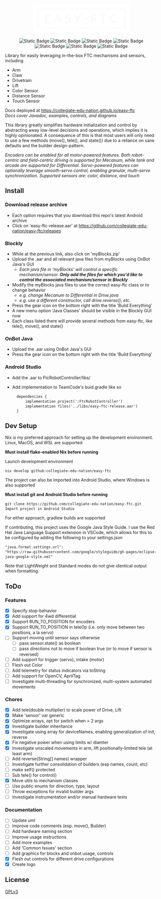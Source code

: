 <div align="center">
<img src='docs/images/easy-ftc.png' height=96px>

![Static Badge](https://img.shields.io/badge/Version-1.0-blue)
![Static Badge](https://img.shields.io/badge/FTC_SDK-10.1.1-blue)
![Static Badge](https://img.shields.io/badge/Android_API-30-blue)
![Static Badge](https://img.shields.io/badge/OpenJDK-21.0.4-blue)
![Static Badge](https://img.shields.io/badge/Platforms-Linux,_macOS,_Windows-green)
![Static Badge](https://img.shields.io/badge/Coverage-97%25-green)
![Static Badge](https://img.shields.io/badge/Powered_by_Nix-grey?logo=nixOS&logoColor=white)
</div>

Library for easily leveraging in-the-box FTC mechanisms and sensors, including
* Arm
* Claw
* Drivetrain
* Lift
* Color Sensor
* Distance Sensor
* Touch Sensor

Docs deployed at https://collegiate-edu-nation.github.io/easy-ftc<br>
<i>Docs cover Javadoc, examples, controls, and diagrams</i>

This library greatly simplifies hardware initialization and control by abstracting away low-level decisions and operations, which implies it is highly opinionated. A consequence of this is that most users will only need to use a few methods (move(), tele(), and state()) due to a reliance on sane defaults and the builder design-pattern.

<i>Encoders can be enabled for all motor-powered features. Both robot-centric and field-centric driving is supported for Mecanum, while tank and arcade are supported for Differential. Servo-powered features can optionally leverage smooth-servo control, enabling granular, multi-servo synchronization. Supported sensors are: color, distance, and touch</i>

## Install

### Download release archive
* Each option requires that you download this repo's latest Android archive
* Click on 'easy-ftc-release.aar' at https://github.com/collegiate-edu-nation/easy-ftc/releases

### Blockly
* While at the previous link, also click on 'myBlocks.zip'
* Upload the .aar and all relevant java files from myBlocks using OnBot Java's GUI
    * <i>Each java file in 'myBlocks' will control a specific mechanism/sensor. <b>Only add the files for which you'd like to control the associated mechanism/sensor in Blockly</b></i>
* Modify the myBlocks java files to use the correct easy-ftc class or to change behavior
    * <i>e.g. change Mecanum to Differential in Drive.java
    * e.g. use a different constructor, call drive.reverse(), etc.</i>
* Press the gear icon on the bottom right with the title 'Build Everything'
* A new menu option 'Java Classes' should be visible in the Blockly GUI now
* Each class listed there will provide several methods from easy-ftc, like tele(), move(), and state()

### OnBot Java
* Upload the .aar using OnBot Java's GUI
* Press the gear icon on the bottom right with the title 'Build Everything'

### Android Studio
* Add the .aar to FtcRobotController/libs/
* Add implementation to TeamCode's buid.gradle  like so

        dependencies {
            implementation project(':FtcRobotController')
            implementation files('../libs/easy-ftc-release.aar')
        }

## Dev Setup
Nix is my preferred approach for setting up the development environment. Linux, MacOS, and WSL are supported

<b>Must install flake-enabled Nix before running</b>

Launch development environment

    nix develop github:collegiate-edu-nation/easy-ftc

The project can also be imported into Android Studio, where Windows is also supported

<b>Must install git and Android Studio before running</b>

    git clone https://github.com/collegiate-edu-nation/easy-ftc.git
    Import project in Android Studio

For either approach, gradlew builds are supported

If contributing, this project uses the Google Java Style Guide. I use the Red Hat Java Language Support extension in VSCode, which allows for this to be configured by adding the following to your settings.json

    "java.format.settings.url": "https://raw.githubusercontent.com/google/styleguide/gh-pages/eclipse-java-google-style.xml"

Note that LightWeight and Standard modes do not give identical output when formatting.

## ToDo
### Features
- [x] Specify stop-behavior
- [x] Add support for 4wd differential
- [x] Support RUN_TO_POSITION for encoders
- [x] Support RUN_TO_POSITION in teleOp (i.e. only move between two positions, a la servo)
- [ ] Support moving until sensor says otherwise
    - [ ] pass sensor.state() as boolean
    - [ ] pass directions not to move if boolean true (or to move if sensor is reversed)
- [ ] Add support for trigger (servo), intake (motor)
- [ ] Flesh out Color
- [ ] Add telemetry for status indicators via toString
- [ ] Add support for OpenCV, AprilTag
- [ ] Investigate multi-threading for synchronized, multi-system automated movements

### Chores
- [x] Add tele(double multiplier) to scale power of Drive, Lift
- [x] Make 'sensor' var generic
- [x] Optimize arrays, opt for switch when > 2 args
- [x] Investigate builder inheritance
- [x] Investigate using array for deviceNames, enabling generalization of init, reverse
- [x] Fix negative power when using limits w/ diamter
- [x] Investigate unscaled movements in arm, lift positionally-limited tele (at least arm)
- [ ] Add reverse(String[] names) wrapper
- [ ] Investigate further consolidation of builders (esp names, count, etc)
- [ ] make self() protected
- [ ] Sub tele() for control()
- [x] Move utils to mechanism classes
- [ ] Use public enums for direction, type, layout
- [ ] Throw exceptions for invalid builder args
- [ ] Investigate instrumentation and/or manual hardware tests

### Documentation
- [ ] Update uml
- [ ] Improve code comments (esp. move(), Builder)
- [ ] Add hardware naming section
- [ ] Improve usage instructions
- [ ] Add more examples
- [ ] Add 'Common Issues' section
- [ ] Add graphics for blocks and onbot usage, controls
- [x] Flesh out controls for different drive configurations
- [x] Create logo

## License
[GPLv3](COPYING)